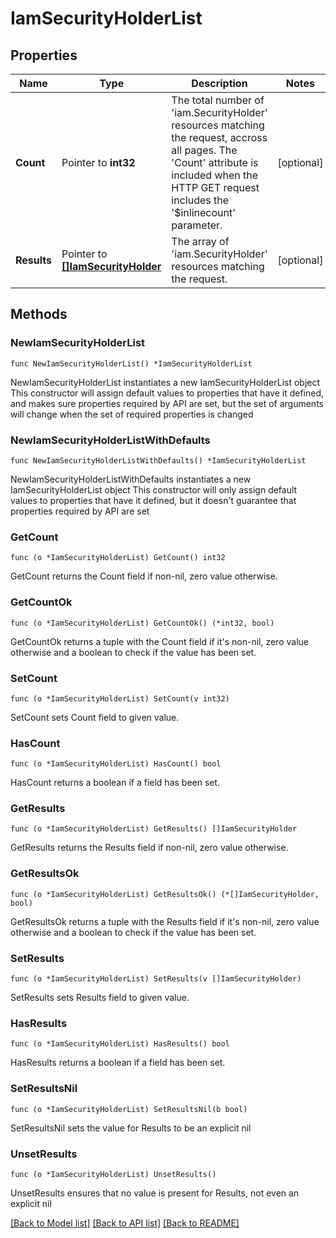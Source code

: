 # IamSecurityHolderList

## Properties

Name | Type | Description | Notes
------------ | ------------- | ------------- | -------------
**Count** | Pointer to **int32** | The total number of &#39;iam.SecurityHolder&#39; resources matching the request, accross all pages. The &#39;Count&#39; attribute is included when the HTTP GET request includes the &#39;$inlinecount&#39; parameter. | [optional] 
**Results** | Pointer to [**[]IamSecurityHolder**](IamSecurityHolder.md) | The array of &#39;iam.SecurityHolder&#39; resources matching the request. | [optional] 

## Methods

### NewIamSecurityHolderList

`func NewIamSecurityHolderList() *IamSecurityHolderList`

NewIamSecurityHolderList instantiates a new IamSecurityHolderList object
This constructor will assign default values to properties that have it defined,
and makes sure properties required by API are set, but the set of arguments
will change when the set of required properties is changed

### NewIamSecurityHolderListWithDefaults

`func NewIamSecurityHolderListWithDefaults() *IamSecurityHolderList`

NewIamSecurityHolderListWithDefaults instantiates a new IamSecurityHolderList object
This constructor will only assign default values to properties that have it defined,
but it doesn't guarantee that properties required by API are set

### GetCount

`func (o *IamSecurityHolderList) GetCount() int32`

GetCount returns the Count field if non-nil, zero value otherwise.

### GetCountOk

`func (o *IamSecurityHolderList) GetCountOk() (*int32, bool)`

GetCountOk returns a tuple with the Count field if it's non-nil, zero value otherwise
and a boolean to check if the value has been set.

### SetCount

`func (o *IamSecurityHolderList) SetCount(v int32)`

SetCount sets Count field to given value.

### HasCount

`func (o *IamSecurityHolderList) HasCount() bool`

HasCount returns a boolean if a field has been set.

### GetResults

`func (o *IamSecurityHolderList) GetResults() []IamSecurityHolder`

GetResults returns the Results field if non-nil, zero value otherwise.

### GetResultsOk

`func (o *IamSecurityHolderList) GetResultsOk() (*[]IamSecurityHolder, bool)`

GetResultsOk returns a tuple with the Results field if it's non-nil, zero value otherwise
and a boolean to check if the value has been set.

### SetResults

`func (o *IamSecurityHolderList) SetResults(v []IamSecurityHolder)`

SetResults sets Results field to given value.

### HasResults

`func (o *IamSecurityHolderList) HasResults() bool`

HasResults returns a boolean if a field has been set.

### SetResultsNil

`func (o *IamSecurityHolderList) SetResultsNil(b bool)`

 SetResultsNil sets the value for Results to be an explicit nil

### UnsetResults
`func (o *IamSecurityHolderList) UnsetResults()`

UnsetResults ensures that no value is present for Results, not even an explicit nil

[[Back to Model list]](../README.md#documentation-for-models) [[Back to API list]](../README.md#documentation-for-api-endpoints) [[Back to README]](../README.md)


